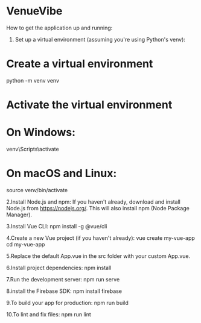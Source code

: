 # VenueVibe
How to get the application up and running:

1. Set up a virtual environment (assuming you're using Python's venv):
# Create a virtual environment
python -m venv venv

# Activate the virtual environment
# On Windows:
venv\Scripts\activate
# On macOS and Linux:
source venv/bin/activate

2.Install Node.js and npm:
If you haven't already, download and install Node.js from https://nodejs.org/. This will also install npm (Node Package Manager).

3.Install Vue CLI:
npm install -g @vue/cli

4.Create a new Vue project (if you haven't already):
vue create my-vue-app
cd my-vue-app

5.Replace the default App.vue in the src folder with your custom App.vue.

6.Install project dependencies:
npm install

7.Run the development server:
npm run serve

8.install the Firebase SDK:
npm install firebase

9.To build your app for production:
npm run build

10.To lint and fix files:
npm run lint